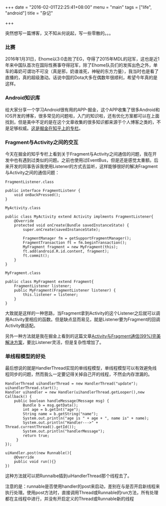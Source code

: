 +++
date = "2016-02-01T22:25:41+08:00"
menu = "main"
tags = ["life", "android"]
title = "杂记"

+++

突然想写一篇博客，又不知从何说起，写一些零散的。。。

### 比赛

2016年1月31日，Ehome以3:0击败了EG，夺得了2015年MDL的冠军，这也是近1年来中国队首次在国际性赛事夺得冠军，除了Ehome队员们的发挥出色之外，单车的毒奶可谓功不可没（真是邪，奶谁谁死，神秘的东方力量），我当时也是看了直播的，真的超级激动。话说中国的Dota大多在偶数年很顺利，希望今年真的是这样。

### Android知识库

给大家分享一个学习Android很有用的APP-掘金，这个APP收集了很多Android和IOS开发的博客，很多常见的问题啦，入门的知识啦，还有优化方案都可以在上面找到，但是美中不足的是在这个文章收集的很多知识都来源于个人博客之类的，不是足够权威。[这是掘金在知乎上的专栏](http://zhuanlan.zhihu.com/xitucircle/20549210)。

### Fragment与Activity之间的交互

今天在掘金的知乎专栏上看到关于Fragment与Activity之间通信的问题，我在开发中也有遇到过类似的问题。之前也使用过EventBus，但是还是感觉太重额。后来开发的同事告诉我使用Listener的方式去监听，这样能够很好的解决Fragment与Activity之间的通信问题：

	FragmentListener.class
	
	public interface FragmentListenr {
		void onBackPressed();
	}
	
	MyActivity.class
	
	public class MyActivity extend Activity implments FragmentListener{
		@Override
		protected void onCreate(Bundle savedInstanceState) {
			super.onCreate(savedInstanceState);
	
			FragmentManager fm = getSupportFragmentManager();
	        FragmentTransaction ft = fm.beginTransaction();
	        MyFragment fragment = new MyFragment(this);
	        ft.add(android.R.id.content, fragment);
	        ft.commit();
		}
	}
	
	MyFragment.class
	
	public class MyFragment extend Fragment{
		FragmentListener listener;
		public MyFragment(FragmentListener listener) {
			this.listener = listener;
		}
	}

大致就是这样的一种思路，当Fragment拿到Activity的这个Listener之后就可以调用Activity里相应的函数。但是缺点显而易见，就是Listener要为Fragment的回调Activity做适配。

另外一种方法就是我在掘金上看到的这篇文章[Activity与Fragment通信(99%)完美解决方案](http://www.jianshu.com/p/1b824e26105b)，要比Listener灵活，但是复杂性增加了。

### 单线程模型的好处

最后想说的就是HandlerThread实现的单线程模型，单线程模型可以有效避免线程同步的问题，然而我么一定要记得关掉自己开的线程，不然会内存泄漏的。

	HandlerThread uihandlerThread = new HandlerThread("update");
	uihandlerThread.start();
	Handler uihandler = new Handler(uihandlerThread.getLooper(),new Callback() {
	    public boolean handleMessage(Message msg) {
	        Bundle b = msg.getData();  
	        int age = b.getInt("age");  
	        String name = b.getString("name");  
	        System.out.println("age is " + age + ", name is" + name);  
	        System.out.println("Handler--->" + Thread.currentThread().getId());  
	        System.out.println("handlerMessage");  
	        return true;  
	     }
	});
	
	uiHandler.post(new Runnable(){
		@Override
		public void run(){}
	})

这种方法就可以把Runnalbe插到uiHandlerThread那个线程去了。

注意的是：runnable是否使用handler的post来启动，差别在与是否开启新线程来执行处理。使用post方法时，直接调用Thread或Runnable的run方法，所有处理都在主线程中进行，并没有开启定义的Thread或Runnable新的线程

	






